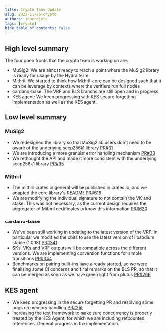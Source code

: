 ```yaml
---
title: Crypto Team Update
slug: 2022-11-25-crypto
authors: iquerejeta
tags: [crypto]
hide_table_of_contents: false
---
```


## High level summary
The four open fronts that the crypto team is working on are:
* MuSig2: We are almost ready to reach a point where the MuSig2 library is ready for usage by the Hydra team. 
* Mithril: We started to think how Mithril-core can be designed such that it can be leverage by contexts where the verifiers run full nodes
* cardano-base: The VRF and BLS branchs are still open and in progress
* KES agent: We keep progressing with KES secure forgetting implementation as well as the KES agent. 

## Low level summary
### MuSig2
* We redesigned the library so that MuSig2 lib users don't need to be aware of the underlying secp256k1 library [PR#31](https://github.com/input-output-hk/musig2/pull/31)
* We are introducing a more granular error handling mechanism [PR#33](https://github.com/input-output-hk/musig2/pull/33)
* We rethought the API and made it more consistent with the underlying secp256k1 library [PR#35](https://github.com/input-output-hk/musig2/pull/35)

### Mithril
* The mithril crates in general will be published in crates.io, and we adapted the core library's README [PR#616](https://github.com/input-output-hk/mithril/pull/616) 
* We are modifying the individual signature to not contain the VK and stake. This was not necessary, as the current design requires the aggregator of Mithril certificates to know this information [PR#620](https://github.com/input-output-hk/mithril/pull/620)

### cardano-base
* We've been still working in updating to the latest version of the VRF. In particular we modified the cbits to use the latest version of libsodium stable (1.0.18) [PR#341](https://github.com/input-output-hk/cardano-base/pull/341)
* SKs, VKs and VRF outputs will be compatible across the different versions. We are implementing conversion functions for simple transitions [PR#344](https://github.com/input-output-hk/cardano-base/pull/344)
* Benchmarks on pairing built-ins have already started, so we were finalising some CI concerns and final remarks on the BLS PR, so that it can be merged as soon as we have green light from plutus [PR#266](https://github.com/input-output-hk/cardano-base/pull/266)

## KES agent
* We keep progressing in the secure forgetting PR and resolving some bugs on memory handling [PR#255](https://github.com/input-output-hk/cardano-base/pull/255)
* Increasing the test framework to make sure concurrency is properly treated by the KES Agent, for which we are including refcounted references. General progress in the implementation. 
